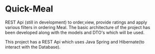 # Quick-Meal
REST Api (still in development) to order,view, provide ratings and apply various filters in ordering Meal.
The basic architecture of the project has been developed along with the models and DTO's which will be used.

This project has a REST Api which uses Java Spring and Hibernate(to interact with the Database). 
